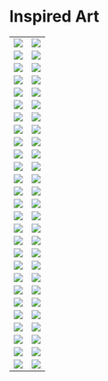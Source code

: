 # Inspired Art

| | |
| --- | --- |
| [![](polaroids/antoni-gaudi_the-cathedral.png)](antoni-gaudi_the-cathedral.jpg) | [![](polaroids/caspar-david-friedrich_seaside.png)](caspar-david-friedrich_seaside.jpg) |
| [![](polaroids/caspar-david-friedrich_valley.png)](caspar-david-friedrich_valley.jpg) | [![](polaroids/cezanne.png)](cezanne.jpg) |
| [![](polaroids/chinese-art.png)](chinese-art.jpg) | [![](polaroids/claude-monet_my-garden.png)](claude-monet_my-garden.jpg) |
| [![](polaroids/claude-monet_sailing.png)](claude-monet_sailing.jpg) | [![](polaroids/claude-monet_the-lake.png)](claude-monet_the-lake.jpg) |
| [![](polaroids/claude-monet_the-market.png)](claude-monet_the-market.jpg) | [![](polaroids/claude-monet_water-lilies.png)](claude-monet_water-lilies.jpg) |
| [![](polaroids/da-vinci_anatomy.png)](da-vinci_anatomy.jpg) | [![](polaroids/da-vinci_machines.png)](da-vinci_machines.jpg) |
| [![](polaroids/edward-hopper_-the-storm.png)](edward-hopper_-the-storm.jpg) | [![](polaroids/edward-hopper_car-race.png)](edward-hopper_car-race.jpg) |
| [![](polaroids/edward-hopper_nightshift.png)](edward-hopper_nightshift.jpg) | [![](polaroids/egyptian-tomb.png)](egyptian-tomb.jpg) |
| [![](polaroids/escher.png)](escher.jpg) | [![](polaroids/franz-marc_horses.png)](franz-marc_horses.jpg) |
| [![](polaroids/georges-seurat_at-the-park.png)](georges-seurat_at-the-park.jpg) | [![](polaroids/georges-seurat_village-market.png)](georges-seurat_village-market.jpg) |
| [![](polaroids/giger-conversation.png)](giger-conversation.jpg) | [![](polaroids/giger_astronauts.png)](giger_astronauts.jpg) |
| [![](polaroids/giger_birth.png)](giger_birth.jpg) | [![](polaroids/giger_heroine.png)](giger_heroine.jpg) |
| [![](polaroids/giger_hybrid.png)](giger_hybrid.jpg) | [![](polaroids/giger_plant.png)](giger_plant.jpg) |
| [![](polaroids/giger_unknown.png)](giger_unknown.jpg) | [![](polaroids/giger_woman.png)](giger_woman.jpg) |
| [![](polaroids/giger_xenomorph.png)](giger_xenomorph.jpg) | [![](polaroids/gustav-klimt.png)](gustav-klimt.jpg) |
| [![](polaroids/hieronymus-bosch_eden.png)](hieronymus-bosch_eden.jpg) | [![](polaroids/joan-miro_colors.png)](joan-miro_colors.jpg) |
| [![](polaroids/joan-miro_miracle.png)](joan-miro_miracle.jpg) | [![](polaroids/kandinsky_art-workshop.png)](kandinsky_art-workshop.jpg) |
| [![](polaroids/kandinsky_bicycle.png)](kandinsky_bicycle.jpg) | [![](polaroids/kandinsky_birds.png)](kandinsky_birds.jpg) |
| [![](polaroids/marc-chagall_church.png)](marc-chagall_church.jpg) | [![](polaroids/marc-chagall_field.png)](marc-chagall_field.jpg) |
| [![](polaroids/michelangelo.png)](michelangelo.jpg) | [![](polaroids/pablo-picasso_dancers.png)](pablo-picasso_dancers.jpg) |
| [![](polaroids/pablo-picasso_faces.png)](pablo-picasso_faces.jpg) | [![](polaroids/pablo-picasso_the-carousel.png)](pablo-picasso_the-carousel.jpg) |
| [![](polaroids/pablo-picasso_the-circus.png)](pablo-picasso_the-circus.jpg) | [![](polaroids/pablo-picasso_untitled.png)](pablo-picasso_untitled.jpg) |
| [![](polaroids/pierre-auguste-renoir_the-picnic.png)](pierre-auguste-renoir_the-picnic.jpg) | [![](polaroids/raphael_school-of-athens.png)](raphael_school-of-athens.jpg) |
| [![](polaroids/rembrandt_fruits.png)](rembrandt_fruits.jpg) | [![](polaroids/rene-magritte_mountain.png)](rene-magritte_mountain.jpg) |
| [![](polaroids/rene-magritte_no-apple.png)](rene-magritte_no-apple.jpg) | [![](polaroids/salvador-dali_landscape.png)](salvador-dali_landscape.jpg) |
| [![](polaroids/salvador-dali_the-sea.png)](salvador-dali_the-sea.jpg) | [![](polaroids/van-gogh_another-starry-night.png)](van-gogh_another-starry-night.jpg) |
| [![](polaroids/van-gogh_street-life.png)](van-gogh_street-life.jpg) | [![](polaroids/)]() |
